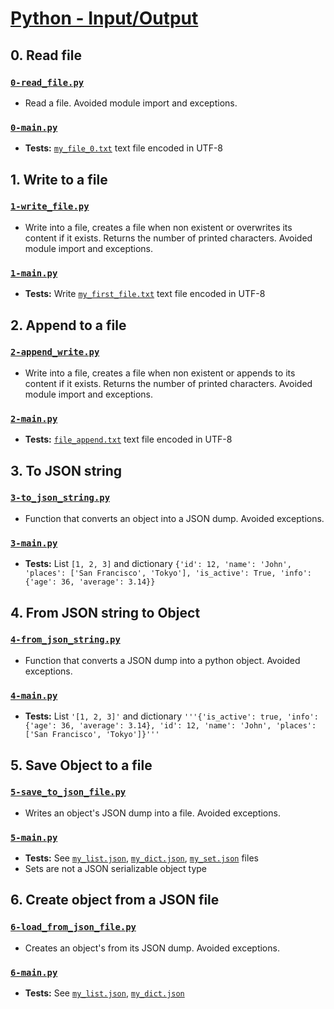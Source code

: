 # [Python - Input/Output](https://intranet.hbtn.io/projects/2182)

## 0. Read file
### [`0-read_file.py`](0-read_file.py)
* Read a file. Avoided module import and exceptions.
### [`0-main.py`](0-main.py)
* **Tests:** [`my_file_0.txt`](my_file_0.txt) text file encoded in UTF-8

## 1. Write to a file
### [`1-write_file.py`](1-write_file.py)
* Write into a file, creates a file when non existent or overwrites its content if it exists. Returns the number of printed characters. Avoided module import and exceptions.
### [`1-main.py`](1-main.py)
* **Tests:** Write [`my_first_file.txt`](my_first_file.txt) text file encoded in UTF-8

## 2. Append to a file
### [`2-append_write.py`](2-append_write.py)
* Write into a file, creates a file when non existent or appends to its content if it exists. Returns the number of printed characters. Avoided module import and exceptions.
### [`2-main.py`](2-main.py)
* **Tests:** [`file_append.txt`](file_append.txt) text file encoded in UTF-8

## 3. To JSON string
### [`3-to_json_string.py`](3-to_json_string.py)
* Function that converts an object into a JSON dump. Avoided exceptions.
### [`3-main.py`](3-main.py)
* **Tests:** List `[1, 2, 3]` and dictionary `{'id': 12, 'name': 'John', 'places': ['San Francisco', 'Tokyo'], 'is_active': True, 'info': {'age': 36, 'average': 3.14}}`

## 4. From JSON string to Object
### [`4-from_json_string.py`](4-from_json_string.py)
* Function that converts a JSON dump into a python object. Avoided exceptions.
### [`4-main.py`](4-main.py)
* **Tests:** List `'[1, 2, 3]'` and dictionary `'''{'is_active': true, 'info': {'age': 36, 'average': 3.14}, 'id': 12, 'name': 'John', 'places': ['San Francisco', 'Tokyo']}'''`

## 5. Save Object to a file
### [`5-save_to_json_file.py`](5-save_to_json_file.py)
* Writes an object's JSON dump into a file. Avoided exceptions.
### [`5-main.py`](5-main.py)
* **Tests:** See [`my_list.json`](my_list.json), [`my_dict.json`](my_dict.json), [`my_set.json`](my_set.json) files
* Sets are not a JSON serializable object type

## 6. Create object from a JSON file
### [`6-load_from_json_file.py`](6-load_from_json_file.py)
* Creates an object's from its JSON dump. Avoided exceptions.
### [`6-main.py`](6-main.py)
* **Tests:** See [`my_list.json`](my_list.json), [`my_dict.json`](my_dict.json)
